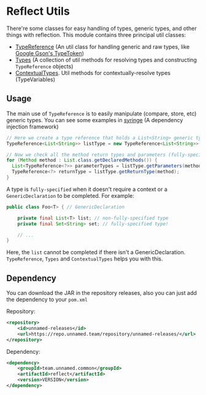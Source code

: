# Reflect Utils
There're some classes for easy handling of types, generic types, and
other things with reflection. This module contains three principal util classes:
 - [TypeReference](https://github.com/unnamed/commons/blob/master/reflect/src/main/java/team/unnamed/reflect/identity/TypeReference.java) (An
util class for handling generic and raw types, like [Google Gson's TypeToken](https://github.com/google/gson/blob/master/gson/src/main/java/com/google/gson/reflect/TypeToken.java))
- [Types](https://github.com/unnamed/commons/blob/master/reflect/src/main/java/team/unnamed/reflect/identity/Types.java) (A collection of util methods
for resolving types and constructing `TypeReference` objects)
- [ContextualTypes](https://github.com/unnamed/commons/blob/master/reflect/src/main/java/team/unnamed/reflect/identity/resolve/ContextualTypes.java). Util methods for contextually-resolve types (TypeVariables)

## Usage
The main use of `TypeReference` is to easily manipulate (compare, store, etc) generic types.
You can see some examples in [syringe](https://github.com/unnamed/syringe) (A dependency injection framework)


```java
// Here we create a type reference that holds a List<String> generic type
TypeReference<List<String>> listType = new TypeReference<List<String>>() {};

// Now we check all the method return types and parameters (fully-specified)
for (Method method : List.class.getDeclaredMethods()) {
  List<TypeReference<?>> parameterTypes = listType.getParameters(method);
  TypeReference<?> returnType = listType.getReturnType(method);
}
```
A type is `fully-specified` when it doesn't require a context or a `GenericDeclaration` to
be completed. For example:

```java
public class Foo<T> { // GenericDeclaration

    private final List<T> list; // non-fully-specified type
    private final Set<String> set; // fully-specified type!

    // ...
}
```
Here, the `list` cannot be completed if there isn't a GenericDeclaration.
`TypeReference`, `Types` and `ContextualTypes` helps you with this.

## Dependency
You can download the JAR in the repository releases, also you can
just add the dependency to your `pom.xml`

Repository:
```xml
<repository>
    <id>unnamed-releases</id>
    <url>https://repo.unnamed.team/repository/unnamed-releases/</url>
</repository>
```
Dependency:
```xml
<dependency>
    <groupId>team.unnamed.common</groupId>
    <artifactId>reflect</artifactId>
    <version>VERSION</version>
</dependency>
```